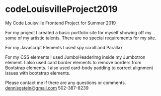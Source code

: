 # codeLouisvilleProject2019
My Code Louisville Frontend Project for Summer 2019

For my project I created a basic portfolio site for myself showing off my some of my artistic talents. There are no special requirements for my site.

For my Javascript Elements I used spy scroll and Parallax

For my CSS elements I used JumboHeaderImg inside my Jumbotron element. I also used card border elements to remove borders from Bootstrap elements. I also used card-body padding to correct alignment issues with bootstrap elements.

Please contact me if there are any questions or comments. dennisgstein@gmail.com 502-387-8239